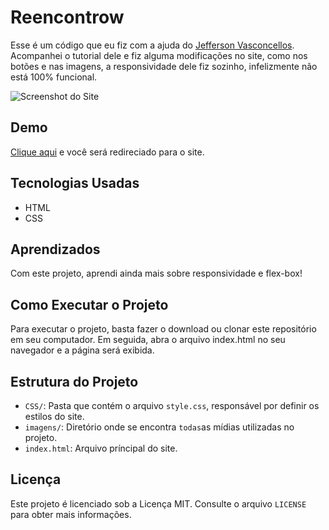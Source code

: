 # Reencontrow

Esse é um código que eu fiz com a ajuda do [Jefferson Vasconcellos](https://www.youtube.com/channel/UC_WO2iwoesNlqEKX5EyheuA). Acompanhei o tutorial dele e fiz alguma modificações no site, como nos botões e nas imagens, a responsividade dele fiz sozinho, infelizmente não está 100% funcional.

![Screenshot do Site](https://imgur.com/EmSea0Z.png)

## Demo

[Clique aqui](https://allan-carlos.github.io/Robo-Reencontrow/) e você será redireciado para o site.

## Tecnologias Usadas

- HTML
- CSS

## Aprendizados

Com este projeto, aprendi ainda mais sobre responsividade e flex-box!

## Como Executar o Projeto

Para executar o projeto, basta fazer o download ou clonar este repositório em seu computador. Em seguida, abra o arquivo index.html no seu navegador e a página será exibida.

## Estrutura do Projeto

- `CSS/`: Pasta que contém o arquivo `style.css`, responsável por definir os estilos do site.
- `imagens/`: Diretório onde se encontra `todas`as mídias utilizadas no projeto.
- `index.html`: Arquivo príncipal do site.

## Licença

Este projeto é licenciado sob a Licença MIT. Consulte o arquivo `LICENSE` para obter mais informações.
